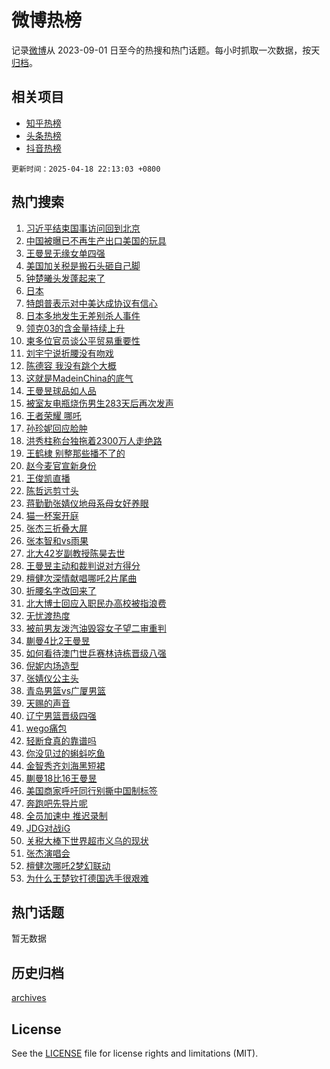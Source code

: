 # 微博热榜

记录[微博](https://www.weibo.com)从 2023-09-01 日至今的热搜和热门话题。每小时抓取一次数据，按天[归档](archives)。

## 相关项目

- [知乎热榜](https://github.com/hotarchive/zhihu)
- [头条热榜](https://github.com/hotarchive/toutiao)
- [抖音热榜](https://github.com/hotarchive/douyin)


`更新时间：2025-04-18 22:13:03 +0800`

## 热门搜索

1. [习近平结束国事访问回到北京](https://m.weibo.cn/search?containerid=100103type%3D1%26t%3D10%26q%3D%23%E4%B9%A0%E8%BF%91%E5%B9%B3%E7%BB%93%E6%9D%9F%E5%9B%BD%E4%BA%8B%E8%AE%BF%E9%97%AE%E5%9B%9E%E5%88%B0%E5%8C%97%E4%BA%AC%23&stream_entry_id=51&isnewpage=1&extparam=seat%3D1%26filter_type%3Drealtimehot%26stream_entry_id%3D51%26c_type%3D51%26q%3D%2523%25E4%25B9%25A0%25E8%25BF%2591%25E5%25B9%25B3%25E7%25BB%2593%25E6%259D%259F%25E5%259B%25BD%25E4%25BA%258B%25E8%25AE%25BF%25E9%2597%25AE%25E5%259B%259E%25E5%2588%25B0%25E5%258C%2597%25E4%25BA%25AC%2523%26cate%3D10103%26dgr%3D0%26pos%3D0%26display_time%3D1744985581%26pre_seqid%3D17449855816340348946825)
1. [中国被曝已不再生产出口美国的玩具](https://m.weibo.cn/search?containerid=100103type%3D1%26t%3D10%26q%3D%23%E4%B8%AD%E5%9B%BD%E8%A2%AB%E6%9B%9D%E5%B7%B2%E4%B8%8D%E5%86%8D%E7%94%9F%E4%BA%A7%E5%87%BA%E5%8F%A3%E7%BE%8E%E5%9B%BD%E7%9A%84%E7%8E%A9%E5%85%B7%23&stream_entry_id=31&isnewpage=1&extparam=seat%3D1%26realpos%3D1%26stream_entry_id%3D31%26lcate%3D5001%26band_rank%3D1%26filter_type%3Drealtimehot%26dgr%3D0%26c_type%3D31%26flag%3D2%26cate%3D5001%26q%3D%2523%25E4%25B8%25AD%25E5%259B%25BD%25E8%25A2%25AB%25E6%259B%259D%25E5%25B7%25B2%25E4%25B8%258D%25E5%2586%258D%25E7%2594%259F%25E4%25BA%25A7%25E5%2587%25BA%25E5%258F%25A3%25E7%25BE%258E%25E5%259B%25BD%25E7%259A%2584%25E7%258E%25A9%25E5%2585%25B7%2523%26pos%3D0%26display_time%3D1744985581%26pre_seqid%3D17449855816340348946825)
1. [王曼昱无缘女单四强](https://m.weibo.cn/search?containerid=100103type%3D1%26t%3D10%26q%3D%23%E7%8E%8B%E6%9B%BC%E6%98%B1%E6%97%A0%E7%BC%98%E5%A5%B3%E5%8D%95%E5%9B%9B%E5%BC%BA%23&stream_entry_id=31&isnewpage=1&extparam=seat%3D1%26realpos%3D2%26stream_entry_id%3D31%26lcate%3D5001%26band_rank%3D2%26filter_type%3Drealtimehot%26dgr%3D0%26c_type%3D31%26flag%3D1%26cate%3D5001%26q%3D%2523%25E7%258E%258B%25E6%259B%25BC%25E6%2598%25B1%25E6%2597%25A0%25E7%25BC%2598%25E5%25A5%25B3%25E5%258D%2595%25E5%259B%259B%25E5%25BC%25BA%2523%26pos%3D1%26display_time%3D1744985581%26pre_seqid%3D17449855816340348946825)
1. [美国加关税是搬石头砸自己脚](https://m.weibo.cn/search?containerid=100103type%3D1%26t%3D10%26q%3D%23%E7%BE%8E%E5%9B%BD%E5%8A%A0%E5%85%B3%E7%A8%8E%E6%98%AF%E6%90%AC%E7%9F%B3%E5%A4%B4%E7%A0%B8%E8%87%AA%E5%B7%B1%E8%84%9A%23&stream_entry_id=31&isnewpage=1&extparam=seat%3D1%26realpos%3D3%26stream_entry_id%3D31%26lcate%3D5001%26band_rank%3D3%26filter_type%3Drealtimehot%26dgr%3D0%26c_type%3D31%26flag%3D1%26cate%3D5001%26q%3D%2523%25E7%25BE%258E%25E5%259B%25BD%25E5%258A%25A0%25E5%2585%25B3%25E7%25A8%258E%25E6%2598%25AF%25E6%2590%25AC%25E7%259F%25B3%25E5%25A4%25B4%25E7%25A0%25B8%25E8%2587%25AA%25E5%25B7%25B1%25E8%2584%259A%2523%26pos%3D2%26display_time%3D1744985581%26pre_seqid%3D17449855816340348946825)
1. [钟楚曦头发蓬起来了](https://m.weibo.cn/search?containerid=100103type%3D1%26t%3D10%26q%3D%23%E9%92%9F%E6%A5%9A%E6%9B%A6%E5%A4%B4%E5%8F%91%E8%93%AC%E8%B5%B7%E6%9D%A5%E4%BA%86%23&stream_entry_id=31&isnewpage=1&extparam=seat%3D1%26stream_entry_id%3D31%26lcate%3D5001%26adid%3D283244%26band_rank%3D4%26filter_type%3Drealtimehot%26dgr%3D0%26c_type%3D31%26is_ad_pos%3D1%26topic_ad%3D1%26cate%3D5001%26q%3D%2523%25E9%2592%259F%25E6%25A5%259A%25E6%259B%25A6%25E5%25A4%25B4%25E5%258F%2591%25E8%2593%25AC%25E8%25B5%25B7%25E6%259D%25A5%25E4%25BA%2586%2523%26pos%3D3%26display_time%3D1744985581%26pre_seqid%3D17449855816340348946825)
1. [日本](https://m.weibo.cn/search?containerid=100103type%3D1%26t%3D10%26q%3D%E6%97%A5%E6%9C%AC&stream_entry_id=31&isnewpage=1&extparam=seat%3D1%26realpos%3D4%26stream_entry_id%3D31%26lcate%3D5001%26band_rank%3D4%26filter_type%3Drealtimehot%26dgr%3D0%26c_type%3D31%26flag%3D2%26cate%3D5001%26q%3D%25E6%2597%25A5%25E6%259C%25AC%26pos%3D4%26display_time%3D1744985581%26pre_seqid%3D17449855816340348946825)
1. [特朗普表示对中美达成协议有信心](https://m.weibo.cn/search?containerid=100103type%3D1%26t%3D10%26q%3D%23%E7%89%B9%E6%9C%97%E6%99%AE%E8%A1%A8%E7%A4%BA%E5%AF%B9%E4%B8%AD%E7%BE%8E%E8%BE%BE%E6%88%90%E5%8D%8F%E8%AE%AE%E6%9C%89%E4%BF%A1%E5%BF%83%23&stream_entry_id=31&isnewpage=1&extparam=seat%3D1%26realpos%3D5%26stream_entry_id%3D31%26lcate%3D5001%26band_rank%3D5%26filter_type%3Drealtimehot%26dgr%3D0%26c_type%3D31%26flag%3D1%26cate%3D5001%26q%3D%2523%25E7%2589%25B9%25E6%259C%2597%25E6%2599%25AE%25E8%25A1%25A8%25E7%25A4%25BA%25E5%25AF%25B9%25E4%25B8%25AD%25E7%25BE%258E%25E8%25BE%25BE%25E6%2588%2590%25E5%258D%258F%25E8%25AE%25AE%25E6%259C%2589%25E4%25BF%25A1%25E5%25BF%2583%2523%26pos%3D5%26display_time%3D1744985581%26pre_seqid%3D17449855816340348946825)
1. [日本多地发生无差别杀人事件](https://m.weibo.cn/search?containerid=100103type%3D1%26t%3D10%26q%3D%23%E6%97%A5%E6%9C%AC%E5%A4%9A%E5%9C%B0%E5%8F%91%E7%94%9F%E6%97%A0%E5%B7%AE%E5%88%AB%E6%9D%80%E4%BA%BA%E4%BA%8B%E4%BB%B6%23&stream_entry_id=31&isnewpage=1&extparam=seat%3D1%26realpos%3D6%26stream_entry_id%3D31%26lcate%3D5001%26band_rank%3D6%26filter_type%3Drealtimehot%26dgr%3D0%26c_type%3D31%26flag%3D2%26cate%3D5001%26q%3D%2523%25E6%2597%25A5%25E6%259C%25AC%25E5%25A4%259A%25E5%259C%25B0%25E5%258F%2591%25E7%2594%259F%25E6%2597%25A0%25E5%25B7%25AE%25E5%2588%25AB%25E6%259D%2580%25E4%25BA%25BA%25E4%25BA%258B%25E4%25BB%25B6%2523%26pos%3D6%26display_time%3D1744985581%26pre_seqid%3D17449855816340348946825)
1. [领克03的含金量持续上升](https://m.weibo.cn/search?containerid=100103type%3D1%26t%3D10%26q%3D%23%E9%A2%86%E5%85%8B03%E7%9A%84%E5%90%AB%E9%87%91%E9%87%8F%E6%8C%81%E7%BB%AD%E4%B8%8A%E5%8D%87%23&stream_entry_id=31&isnewpage=1&extparam=seat%3D1%26stream_entry_id%3D31%26lcate%3D5001%26adid%3D283283%26band_rank%3D7%26filter_type%3Drealtimehot%26dgr%3D0%26c_type%3D31%26is_ad_pos%3D1%26topic_ad%3D1%26cate%3D5001%26q%3D%2523%25E9%25A2%2586%25E5%2585%258B03%25E7%259A%2584%25E5%2590%25AB%25E9%2587%2591%25E9%2587%258F%25E6%258C%2581%25E7%25BB%25AD%25E4%25B8%258A%25E5%258D%2587%2523%26pos%3D7%26display_time%3D1744985581%26pre_seqid%3D17449855816340348946825)
1. [柬多位官员谈公平贸易重要性](https://m.weibo.cn/search?containerid=100103type%3D1%26t%3D10%26q%3D%23%E6%9F%AC%E5%A4%9A%E4%BD%8D%E5%AE%98%E5%91%98%E8%B0%88%E5%85%AC%E5%B9%B3%E8%B4%B8%E6%98%93%E9%87%8D%E8%A6%81%E6%80%A7%23&stream_entry_id=31&isnewpage=1&extparam=seat%3D1%26realpos%3D7%26stream_entry_id%3D31%26lcate%3D5001%26band_rank%3D7%26filter_type%3Drealtimehot%26dgr%3D0%26c_type%3D31%26flag%3D0%26cate%3D5001%26q%3D%2523%25E6%259F%25AC%25E5%25A4%259A%25E4%25BD%258D%25E5%25AE%2598%25E5%2591%2598%25E8%25B0%2588%25E5%2585%25AC%25E5%25B9%25B3%25E8%25B4%25B8%25E6%2598%2593%25E9%2587%258D%25E8%25A6%2581%25E6%2580%25A7%2523%26pos%3D8%26display_time%3D1744985581%26pre_seqid%3D17449855816340348946825)
1. [刘宇宁说折腰没有吻戏](https://m.weibo.cn/search?containerid=100103type%3D1%26t%3D10%26q%3D%23%E5%88%98%E5%AE%87%E5%AE%81%E8%AF%B4%E6%8A%98%E8%85%B0%E6%B2%A1%E6%9C%89%E5%90%BB%E6%88%8F%23&stream_entry_id=31&isnewpage=1&extparam=seat%3D1%26realpos%3D8%26stream_entry_id%3D31%26lcate%3D5001%26band_rank%3D8%26filter_type%3Drealtimehot%26dgr%3D0%26c_type%3D31%26flag%3D1%26cate%3D5001%26q%3D%2523%25E5%2588%2598%25E5%25AE%2587%25E5%25AE%2581%25E8%25AF%25B4%25E6%258A%2598%25E8%2585%25B0%25E6%25B2%25A1%25E6%259C%2589%25E5%2590%25BB%25E6%2588%258F%2523%26pos%3D9%26display_time%3D1744985581%26pre_seqid%3D17449855816340348946825)
1. [陈德容 我没有跳个大概](https://m.weibo.cn/search?containerid=100103type%3D1%26t%3D10%26q%3D%E9%99%88%E5%BE%B7%E5%AE%B9+%E6%88%91%E6%B2%A1%E6%9C%89%E8%B7%B3%E4%B8%AA%E5%A4%A7%E6%A6%82&stream_entry_id=31&isnewpage=1&extparam=seat%3D1%26realpos%3D9%26stream_entry_id%3D31%26lcate%3D5001%26band_rank%3D9%26filter_type%3Drealtimehot%26dgr%3D0%26c_type%3D31%26flag%3D2%26cate%3D5001%26q%3D%25E9%2599%2588%25E5%25BE%25B7%25E5%25AE%25B9%2520%25E6%2588%2591%25E6%25B2%25A1%25E6%259C%2589%25E8%25B7%25B3%25E4%25B8%25AA%25E5%25A4%25A7%25E6%25A6%2582%26pos%3D10%26display_time%3D1744985581%26pre_seqid%3D17449855816340348946825)
1. [这就是MadeinChina的底气](https://m.weibo.cn/search?containerid=100103type%3D1%26t%3D10%26q%3D%23%E8%BF%99%E5%B0%B1%E6%98%AFMadeinChina%E7%9A%84%E5%BA%95%E6%B0%94%23&stream_entry_id=31&isnewpage=1&extparam=seat%3D1%26realpos%3D10%26stream_entry_id%3D31%26lcate%3D5001%26band_rank%3D10%26filter_type%3Drealtimehot%26dgr%3D0%26c_type%3D31%26flag%3D1%26cate%3D5001%26q%3D%2523%25E8%25BF%2599%25E5%25B0%25B1%25E6%2598%25AFMadeinChina%25E7%259A%2584%25E5%25BA%2595%25E6%25B0%2594%2523%26pos%3D11%26display_time%3D1744985581%26pre_seqid%3D17449855816340348946825)
1. [王曼昱球品如人品](https://m.weibo.cn/search?containerid=100103type%3D1%26t%3D10%26q%3D%23%E7%8E%8B%E6%9B%BC%E6%98%B1%E7%90%83%E5%93%81%E5%A6%82%E4%BA%BA%E5%93%81%23&stream_entry_id=31&isnewpage=1&extparam=seat%3D1%26realpos%3D11%26stream_entry_id%3D31%26lcate%3D5001%26band_rank%3D11%26filter_type%3Drealtimehot%26dgr%3D0%26c_type%3D31%26flag%3D1%26cate%3D5001%26q%3D%2523%25E7%258E%258B%25E6%259B%25BC%25E6%2598%25B1%25E7%2590%2583%25E5%2593%2581%25E5%25A6%2582%25E4%25BA%25BA%25E5%2593%2581%2523%26pos%3D12%26display_time%3D1744985581%26pre_seqid%3D17449855816340348946825)
1. [被室友电瓶烧伤男生283天后再次发声](https://m.weibo.cn/search?containerid=100103type%3D1%26t%3D10%26q%3D%23%E8%A2%AB%E5%AE%A4%E5%8F%8B%E7%94%B5%E7%93%B6%E7%83%A7%E4%BC%A4%E7%94%B7%E7%94%9F283%E5%A4%A9%E5%90%8E%E5%86%8D%E6%AC%A1%E5%8F%91%E5%A3%B0%23&stream_entry_id=31&isnewpage=1&extparam=seat%3D1%26realpos%3D12%26stream_entry_id%3D31%26lcate%3D5001%26band_rank%3D12%26filter_type%3Drealtimehot%26dgr%3D0%26c_type%3D31%26flag%3D1%26cate%3D5001%26q%3D%2523%25E8%25A2%25AB%25E5%25AE%25A4%25E5%258F%258B%25E7%2594%25B5%25E7%2593%25B6%25E7%2583%25A7%25E4%25BC%25A4%25E7%2594%25B7%25E7%2594%259F283%25E5%25A4%25A9%25E5%2590%258E%25E5%2586%258D%25E6%25AC%25A1%25E5%258F%2591%25E5%25A3%25B0%2523%26pos%3D13%26display_time%3D1744985581%26pre_seqid%3D17449855816340348946825)
1. [王者荣耀 哪吒](https://m.weibo.cn/search?containerid=100103type%3D1%26t%3D10%26q%3D%E7%8E%8B%E8%80%85%E8%8D%A3%E8%80%80+%E5%93%AA%E5%90%92&stream_entry_id=31&isnewpage=1&extparam=seat%3D1%26realpos%3D13%26stream_entry_id%3D31%26lcate%3D5001%26band_rank%3D13%26filter_type%3Drealtimehot%26dgr%3D0%26c_type%3D31%26flag%3D1%26cate%3D5001%26q%3D%25E7%258E%258B%25E8%2580%2585%25E8%258D%25A3%25E8%2580%2580%2520%25E5%2593%25AA%25E5%2590%2592%26pos%3D14%26display_time%3D1744985581%26pre_seqid%3D17449855816340348946825)
1. [孙珍妮回应脸肿](https://m.weibo.cn/search?containerid=100103type%3D1%26t%3D10%26q%3D%23%E5%AD%99%E7%8F%8D%E5%A6%AE%E5%9B%9E%E5%BA%94%E8%84%B8%E8%82%BF%23&stream_entry_id=31&isnewpage=1&extparam=seat%3D1%26realpos%3D14%26stream_entry_id%3D31%26lcate%3D5001%26band_rank%3D14%26filter_type%3Drealtimehot%26dgr%3D0%26c_type%3D31%26flag%3D2%26cate%3D5001%26q%3D%2523%25E5%25AD%2599%25E7%258F%258D%25E5%25A6%25AE%25E5%259B%259E%25E5%25BA%2594%25E8%2584%25B8%25E8%2582%25BF%2523%26pos%3D15%26display_time%3D1744985581%26pre_seqid%3D17449855816340348946825)
1. [洪秀柱称台独拖着2300万人走绝路](https://m.weibo.cn/search?containerid=100103type%3D1%26t%3D10%26q%3D%23%E6%B4%AA%E7%A7%80%E6%9F%B1%E7%A7%B0%E5%8F%B0%E7%8B%AC%E6%8B%96%E7%9D%802300%E4%B8%87%E4%BA%BA%E8%B5%B0%E7%BB%9D%E8%B7%AF%23&stream_entry_id=31&isnewpage=1&extparam=seat%3D1%26realpos%3D15%26stream_entry_id%3D31%26lcate%3D5001%26band_rank%3D15%26filter_type%3Drealtimehot%26dgr%3D0%26c_type%3D31%26flag%3D1%26cate%3D5001%26q%3D%2523%25E6%25B4%25AA%25E7%25A7%2580%25E6%259F%25B1%25E7%25A7%25B0%25E5%258F%25B0%25E7%258B%25AC%25E6%258B%2596%25E7%259D%25802300%25E4%25B8%2587%25E4%25BA%25BA%25E8%25B5%25B0%25E7%25BB%259D%25E8%25B7%25AF%2523%26pos%3D16%26display_time%3D1744985581%26pre_seqid%3D17449855816340348946825)
1. [王鹤棣 别整那些播不了的](https://m.weibo.cn/search?containerid=100103type%3D1%26t%3D10%26q%3D%E7%8E%8B%E9%B9%A4%E6%A3%A3+%E5%88%AB%E6%95%B4%E9%82%A3%E4%BA%9B%E6%92%AD%E4%B8%8D%E4%BA%86%E7%9A%84&stream_entry_id=31&isnewpage=1&extparam=seat%3D1%26realpos%3D16%26stream_entry_id%3D31%26lcate%3D5001%26band_rank%3D16%26filter_type%3Drealtimehot%26dgr%3D0%26c_type%3D31%26flag%3D0%26cate%3D5001%26q%3D%25E7%258E%258B%25E9%25B9%25A4%25E6%25A3%25A3%2520%25E5%2588%25AB%25E6%2595%25B4%25E9%2582%25A3%25E4%25BA%259B%25E6%2592%25AD%25E4%25B8%258D%25E4%25BA%2586%25E7%259A%2584%26pos%3D17%26display_time%3D1744985581%26pre_seqid%3D17449855816340348946825)
1. [赵今麦官宣新身份](https://m.weibo.cn/search?containerid=100103type%3D1%26t%3D10%26q%3D%23%E8%B5%B5%E4%BB%8A%E9%BA%A6%E5%AE%98%E5%AE%A3%E6%96%B0%E8%BA%AB%E4%BB%BD%23&stream_entry_id=31&isnewpage=1&extparam=seat%3D1%26realpos%3D17%26stream_entry_id%3D31%26lcate%3D5001%26band_rank%3D17%26filter_type%3Drealtimehot%26dgr%3D0%26c_type%3D31%26flag%3D1%26cate%3D5001%26q%3D%2523%25E8%25B5%25B5%25E4%25BB%258A%25E9%25BA%25A6%25E5%25AE%2598%25E5%25AE%25A3%25E6%2596%25B0%25E8%25BA%25AB%25E4%25BB%25BD%2523%26pos%3D18%26display_time%3D1744985581%26pre_seqid%3D17449855816340348946825)
1. [王俊凯直播](https://m.weibo.cn/search?containerid=100103type%3D1%26t%3D10%26q%3D%E7%8E%8B%E4%BF%8A%E5%87%AF%E7%9B%B4%E6%92%AD&stream_entry_id=31&isnewpage=1&extparam=seat%3D1%26realpos%3D18%26stream_entry_id%3D31%26lcate%3D5001%26band_rank%3D18%26filter_type%3Drealtimehot%26dgr%3D0%26c_type%3D31%26flag%3D1%26cate%3D5001%26q%3D%25E7%258E%258B%25E4%25BF%258A%25E5%2587%25AF%25E7%259B%25B4%25E6%2592%25AD%26pos%3D19%26display_time%3D1744985581%26pre_seqid%3D17449855816340348946825)
1. [陈哲远剪寸头](https://m.weibo.cn/search?containerid=100103type%3D1%26t%3D10%26q%3D%23%E9%99%88%E5%93%B2%E8%BF%9C%E5%89%AA%E5%AF%B8%E5%A4%B4%23&stream_entry_id=31&isnewpage=1&extparam=seat%3D1%26realpos%3D19%26stream_entry_id%3D31%26lcate%3D5001%26band_rank%3D19%26filter_type%3Drealtimehot%26dgr%3D0%26c_type%3D31%26flag%3D1%26cate%3D5001%26q%3D%2523%25E9%2599%2588%25E5%2593%25B2%25E8%25BF%259C%25E5%2589%25AA%25E5%25AF%25B8%25E5%25A4%25B4%2523%26pos%3D20%26display_time%3D1744985581%26pre_seqid%3D17449855816340348946825)
1. [蒋勤勤张婧仪地母系母女好养眼](https://m.weibo.cn/search?containerid=100103type%3D1%26t%3D10%26q%3D%E8%92%8B%E5%8B%A4%E5%8B%A4%E5%BC%A0%E5%A9%A7%E4%BB%AA%E5%9C%B0%E6%AF%8D%E7%B3%BB%E6%AF%8D%E5%A5%B3%E5%A5%BD%E5%85%BB%E7%9C%BC&stream_entry_id=31&isnewpage=1&extparam=seat%3D1%26realpos%3D20%26stream_entry_id%3D31%26lcate%3D5001%26band_rank%3D20%26filter_type%3Drealtimehot%26dgr%3D0%26c_type%3D31%26flag%3D1%26cate%3D5001%26q%3D%25E8%2592%258B%25E5%258B%25A4%25E5%258B%25A4%25E5%25BC%25A0%25E5%25A9%25A7%25E4%25BB%25AA%25E5%259C%25B0%25E6%25AF%258D%25E7%25B3%25BB%25E6%25AF%258D%25E5%25A5%25B3%25E5%25A5%25BD%25E5%2585%25BB%25E7%259C%25BC%26pos%3D21%26display_time%3D1744985581%26pre_seqid%3D17449855816340348946825)
1. [猫一杯案开庭](https://m.weibo.cn/search?containerid=100103type%3D1%26t%3D10%26q%3D%23%E7%8C%AB%E4%B8%80%E6%9D%AF%E6%A1%88%E5%BC%80%E5%BA%AD%23&stream_entry_id=31&isnewpage=1&extparam=seat%3D1%26realpos%3D21%26stream_entry_id%3D31%26lcate%3D5001%26band_rank%3D21%26filter_type%3Drealtimehot%26dgr%3D0%26c_type%3D31%26flag%3D0%26cate%3D5001%26q%3D%2523%25E7%258C%25AB%25E4%25B8%2580%25E6%259D%25AF%25E6%25A1%2588%25E5%25BC%2580%25E5%25BA%25AD%2523%26pos%3D22%26display_time%3D1744985581%26pre_seqid%3D17449855816340348946825)
1. [张杰三折叠大屏](https://m.weibo.cn/search?containerid=100103type%3D1%26t%3D10%26q%3D%23%E5%BC%A0%E6%9D%B0%E4%B8%89%E6%8A%98%E5%8F%A0%E5%A4%A7%E5%B1%8F%23&stream_entry_id=31&isnewpage=1&extparam=seat%3D1%26realpos%3D22%26stream_entry_id%3D31%26lcate%3D5001%26band_rank%3D22%26filter_type%3Drealtimehot%26dgr%3D0%26c_type%3D31%26flag%3D1%26cate%3D5001%26q%3D%2523%25E5%25BC%25A0%25E6%259D%25B0%25E4%25B8%2589%25E6%258A%2598%25E5%258F%25A0%25E5%25A4%25A7%25E5%25B1%258F%2523%26pos%3D23%26display_time%3D1744985581%26pre_seqid%3D17449855816340348946825)
1. [张本智和vs雨果](https://m.weibo.cn/search?containerid=100103type%3D1%26t%3D10%26q%3D%E5%BC%A0%E6%9C%AC%E6%99%BA%E5%92%8Cvs%E9%9B%A8%E6%9E%9C&stream_entry_id=31&isnewpage=1&extparam=seat%3D1%26realpos%3D23%26stream_entry_id%3D31%26lcate%3D5001%26band_rank%3D23%26filter_type%3Drealtimehot%26dgr%3D0%26c_type%3D31%26flag%3D1%26cate%3D5001%26q%3D%25E5%25BC%25A0%25E6%259C%25AC%25E6%2599%25BA%25E5%2592%258Cvs%25E9%259B%25A8%25E6%259E%259C%26pos%3D24%26display_time%3D1744985581%26pre_seqid%3D17449855816340348946825)
1. [北大42岁副教授陈昊去世](https://m.weibo.cn/search?containerid=100103type%3D1%26t%3D10%26q%3D%23%E5%8C%97%E5%A4%A742%E5%B2%81%E5%89%AF%E6%95%99%E6%8E%88%E9%99%88%E6%98%8A%E5%8E%BB%E4%B8%96%23&stream_entry_id=31&isnewpage=1&extparam=seat%3D1%26realpos%3D24%26stream_entry_id%3D31%26lcate%3D5001%26band_rank%3D24%26filter_type%3Drealtimehot%26dgr%3D0%26c_type%3D31%26flag%3D0%26cate%3D5001%26q%3D%2523%25E5%258C%2597%25E5%25A4%25A742%25E5%25B2%2581%25E5%2589%25AF%25E6%2595%2599%25E6%258E%2588%25E9%2599%2588%25E6%2598%258A%25E5%258E%25BB%25E4%25B8%2596%2523%26pos%3D25%26display_time%3D1744985581%26pre_seqid%3D17449855816340348946825)
1. [王曼昱主动和裁判说对方得分](https://m.weibo.cn/search?containerid=100103type%3D1%26t%3D10%26q%3D%23%E7%8E%8B%E6%9B%BC%E6%98%B1%E4%B8%BB%E5%8A%A8%E5%92%8C%E8%A3%81%E5%88%A4%E8%AF%B4%E5%AF%B9%E6%96%B9%E5%BE%97%E5%88%86%23&stream_entry_id=31&isnewpage=1&extparam=seat%3D1%26realpos%3D25%26stream_entry_id%3D31%26lcate%3D5001%26band_rank%3D25%26filter_type%3Drealtimehot%26dgr%3D0%26c_type%3D31%26flag%3D1%26cate%3D5001%26q%3D%2523%25E7%258E%258B%25E6%259B%25BC%25E6%2598%25B1%25E4%25B8%25BB%25E5%258A%25A8%25E5%2592%258C%25E8%25A3%2581%25E5%2588%25A4%25E8%25AF%25B4%25E5%25AF%25B9%25E6%2596%25B9%25E5%25BE%2597%25E5%2588%2586%2523%26pos%3D26%26display_time%3D1744985581%26pre_seqid%3D17449855816340348946825)
1. [檀健次深情献唱哪吒2片尾曲](https://m.weibo.cn/search?containerid=100103type%3D1%26t%3D10%26q%3D%23%E6%AA%80%E5%81%A5%E6%AC%A1%E6%B7%B1%E6%83%85%E7%8C%AE%E5%94%B1%E5%93%AA%E5%90%922%E7%89%87%E5%B0%BE%E6%9B%B2%23&stream_entry_id=31&isnewpage=1&extparam=seat%3D1%26realpos%3D26%26stream_entry_id%3D31%26lcate%3D5001%26band_rank%3D26%26filter_type%3Drealtimehot%26dgr%3D0%26c_type%3D31%26flag%3D1%26cate%3D5001%26q%3D%2523%25E6%25AA%2580%25E5%2581%25A5%25E6%25AC%25A1%25E6%25B7%25B1%25E6%2583%2585%25E7%258C%25AE%25E5%2594%25B1%25E5%2593%25AA%25E5%2590%25922%25E7%2589%2587%25E5%25B0%25BE%25E6%259B%25B2%2523%26pos%3D27%26display_time%3D1744985581%26pre_seqid%3D17449855816340348946825)
1. [折腰名字改回来了](https://m.weibo.cn/search?containerid=100103type%3D1%26t%3D10%26q%3D%23%E6%8A%98%E8%85%B0%E5%90%8D%E5%AD%97%E6%94%B9%E5%9B%9E%E6%9D%A5%E4%BA%86%23&stream_entry_id=31&isnewpage=1&extparam=seat%3D1%26realpos%3D27%26stream_entry_id%3D31%26lcate%3D5001%26band_rank%3D27%26filter_type%3Drealtimehot%26dgr%3D0%26c_type%3D31%26flag%3D0%26cate%3D5001%26q%3D%2523%25E6%258A%2598%25E8%2585%25B0%25E5%2590%258D%25E5%25AD%2597%25E6%2594%25B9%25E5%259B%259E%25E6%259D%25A5%25E4%25BA%2586%2523%26pos%3D28%26display_time%3D1744985581%26pre_seqid%3D17449855816340348946825)
1. [北大博士回应入职民办高校被指浪费](https://m.weibo.cn/search?containerid=100103type%3D1%26t%3D10%26q%3D%23%E5%8C%97%E5%A4%A7%E5%8D%9A%E5%A3%AB%E5%9B%9E%E5%BA%94%E5%85%A5%E8%81%8C%E6%B0%91%E5%8A%9E%E9%AB%98%E6%A0%A1%E8%A2%AB%E6%8C%87%E6%B5%AA%E8%B4%B9%23&stream_entry_id=31&isnewpage=1&extparam=seat%3D1%26realpos%3D28%26stream_entry_id%3D31%26lcate%3D5001%26band_rank%3D28%26filter_type%3Drealtimehot%26dgr%3D0%26c_type%3D31%26flag%3D1%26cate%3D5001%26q%3D%2523%25E5%258C%2597%25E5%25A4%25A7%25E5%258D%259A%25E5%25A3%25AB%25E5%259B%259E%25E5%25BA%2594%25E5%2585%25A5%25E8%2581%258C%25E6%25B0%2591%25E5%258A%259E%25E9%25AB%2598%25E6%25A0%25A1%25E8%25A2%25AB%25E6%258C%2587%25E6%25B5%25AA%25E8%25B4%25B9%2523%26pos%3D29%26display_time%3D1744985581%26pre_seqid%3D17449855816340348946825)
1. [无忧渡热度](https://m.weibo.cn/search?containerid=100103type%3D1%26t%3D10%26q%3D%E6%97%A0%E5%BF%A7%E6%B8%A1%E7%83%AD%E5%BA%A6&stream_entry_id=31&isnewpage=1&extparam=seat%3D1%26realpos%3D29%26stream_entry_id%3D31%26lcate%3D5001%26band_rank%3D29%26filter_type%3Drealtimehot%26dgr%3D0%26c_type%3D31%26flag%3D0%26cate%3D5001%26q%3D%25E6%2597%25A0%25E5%25BF%25A7%25E6%25B8%25A1%25E7%2583%25AD%25E5%25BA%25A6%26pos%3D30%26display_time%3D1744985581%26pre_seqid%3D17449855816340348946825)
1. [被前男友泼汽油毁容女子望二审重判](https://m.weibo.cn/search?containerid=100103type%3D1%26t%3D10%26q%3D%23%E8%A2%AB%E5%89%8D%E7%94%B7%E5%8F%8B%E6%B3%BC%E6%B1%BD%E6%B2%B9%E6%AF%81%E5%AE%B9%E5%A5%B3%E5%AD%90%E6%9C%9B%E4%BA%8C%E5%AE%A1%E9%87%8D%E5%88%A4%23&stream_entry_id=31&isnewpage=1&extparam=seat%3D1%26realpos%3D30%26stream_entry_id%3D31%26lcate%3D5001%26band_rank%3D30%26filter_type%3Drealtimehot%26dgr%3D0%26c_type%3D31%26flag%3D1%26cate%3D5001%26q%3D%2523%25E8%25A2%25AB%25E5%2589%258D%25E7%2594%25B7%25E5%258F%258B%25E6%25B3%25BC%25E6%25B1%25BD%25E6%25B2%25B9%25E6%25AF%2581%25E5%25AE%25B9%25E5%25A5%25B3%25E5%25AD%2590%25E6%259C%259B%25E4%25BA%258C%25E5%25AE%25A1%25E9%2587%258D%25E5%2588%25A4%2523%26pos%3D31%26display_time%3D1744985581%26pre_seqid%3D17449855816340348946825)
1. [蒯曼4比2王曼昱](https://m.weibo.cn/search?containerid=100103type%3D1%26t%3D10%26q%3D%23%E8%92%AF%E6%9B%BC4%E6%AF%942%E7%8E%8B%E6%9B%BC%E6%98%B1%23&stream_entry_id=31&isnewpage=1&extparam=seat%3D1%26realpos%3D31%26stream_entry_id%3D31%26lcate%3D5001%26band_rank%3D31%26filter_type%3Drealtimehot%26dgr%3D0%26c_type%3D31%26flag%3D1%26cate%3D5001%26q%3D%2523%25E8%2592%25AF%25E6%259B%25BC4%25E6%25AF%25942%25E7%258E%258B%25E6%259B%25BC%25E6%2598%25B1%2523%26pos%3D32%26display_time%3D1744985581%26pre_seqid%3D17449855816340348946825)
1. [如何看待澳门世乒赛林诗栋晋级八强](https://m.weibo.cn/search?containerid=100103type%3D1%26t%3D10%26q%3D%E5%A6%82%E4%BD%95%E7%9C%8B%E5%BE%85%E6%BE%B3%E9%97%A8%E4%B8%96%E4%B9%92%E8%B5%9B%E6%9E%97%E8%AF%97%E6%A0%8B%E6%99%8B%E7%BA%A7%E5%85%AB%E5%BC%BA&stream_entry_id=31&isnewpage=1&extparam=seat%3D1%26realpos%3D32%26stream_entry_id%3D31%26lcate%3D5001%26band_rank%3D32%26filter_type%3Drealtimehot%26is_ai_ask%3D1%26c_type%3D31%26flag%3D1%26q%3D%25E5%25A6%2582%25E4%25BD%2595%25E7%259C%258B%25E5%25BE%2585%25E6%25BE%25B3%25E9%2597%25A8%25E4%25B8%2596%25E4%25B9%2592%25E8%25B5%259B%25E6%259E%2597%25E8%25AF%2597%25E6%25A0%258B%25E6%2599%258B%25E7%25BA%25A7%25E5%2585%25AB%25E5%25BC%25BA%26cate%3D5001%26dgr%3D0%26pos%3D33%26display_time%3D1744985581%26pre_seqid%3D17449855816340348946825)
1. [倪妮内场造型](https://m.weibo.cn/search?containerid=100103type%3D1%26t%3D10%26q%3D%E5%80%AA%E5%A6%AE%E5%86%85%E5%9C%BA%E9%80%A0%E5%9E%8B&stream_entry_id=31&isnewpage=1&extparam=seat%3D1%26realpos%3D33%26stream_entry_id%3D31%26lcate%3D5001%26band_rank%3D33%26filter_type%3Drealtimehot%26dgr%3D0%26c_type%3D31%26flag%3D1%26cate%3D5001%26q%3D%25E5%2580%25AA%25E5%25A6%25AE%25E5%2586%2585%25E5%259C%25BA%25E9%2580%25A0%25E5%259E%258B%26pos%3D34%26display_time%3D1744985581%26pre_seqid%3D17449855816340348946825)
1. [张婧仪公主头](https://m.weibo.cn/search?containerid=100103type%3D1%26t%3D10%26q%3D%23%E5%BC%A0%E5%A9%A7%E4%BB%AA%E5%85%AC%E4%B8%BB%E5%A4%B4%23&stream_entry_id=31&isnewpage=1&extparam=seat%3D1%26realpos%3D34%26stream_entry_id%3D31%26lcate%3D5001%26band_rank%3D34%26filter_type%3Drealtimehot%26dgr%3D0%26c_type%3D31%26flag%3D0%26cate%3D5001%26q%3D%2523%25E5%25BC%25A0%25E5%25A9%25A7%25E4%25BB%25AA%25E5%2585%25AC%25E4%25B8%25BB%25E5%25A4%25B4%2523%26pos%3D35%26display_time%3D1744985581%26pre_seqid%3D17449855816340348946825)
1. [青岛男篮vs广厦男篮](https://m.weibo.cn/search?containerid=100103type%3D1%26t%3D10%26q%3D%23%E9%9D%92%E5%B2%9B%E7%94%B7%E7%AF%AEvs%E5%B9%BF%E5%8E%A6%E7%94%B7%E7%AF%AE%23&stream_entry_id=31&isnewpage=1&extparam=seat%3D1%26realpos%3D35%26stream_entry_id%3D31%26lcate%3D5001%26band_rank%3D35%26filter_type%3Drealtimehot%26dgr%3D0%26c_type%3D31%26flag%3D1%26cate%3D5001%26q%3D%2523%25E9%259D%2592%25E5%25B2%259B%25E7%2594%25B7%25E7%25AF%25AEvs%25E5%25B9%25BF%25E5%258E%25A6%25E7%2594%25B7%25E7%25AF%25AE%2523%26pos%3D36%26display_time%3D1744985581%26pre_seqid%3D17449855816340348946825)
1. [天赐的声音](https://m.weibo.cn/search?containerid=100103type%3D1%26t%3D10%26q%3D%E5%A4%A9%E8%B5%90%E7%9A%84%E5%A3%B0%E9%9F%B3&stream_entry_id=31&isnewpage=1&extparam=seat%3D1%26realpos%3D36%26stream_entry_id%3D31%26lcate%3D5001%26band_rank%3D36%26filter_type%3Drealtimehot%26dgr%3D0%26c_type%3D31%26flag%3D1%26cate%3D5001%26q%3D%25E5%25A4%25A9%25E8%25B5%2590%25E7%259A%2584%25E5%25A3%25B0%25E9%259F%25B3%26pos%3D37%26display_time%3D1744985581%26pre_seqid%3D17449855816340348946825)
1. [辽宁男篮晋级四强](https://m.weibo.cn/search?containerid=100103type%3D1%26t%3D10%26q%3D%23%E8%BE%BD%E5%AE%81%E7%94%B7%E7%AF%AE%E6%99%8B%E7%BA%A7%E5%9B%9B%E5%BC%BA%23&stream_entry_id=31&isnewpage=1&extparam=seat%3D1%26realpos%3D37%26stream_entry_id%3D31%26lcate%3D5001%26band_rank%3D37%26filter_type%3Drealtimehot%26dgr%3D0%26c_type%3D31%26flag%3D1%26cate%3D5001%26q%3D%2523%25E8%25BE%25BD%25E5%25AE%2581%25E7%2594%25B7%25E7%25AF%25AE%25E6%2599%258B%25E7%25BA%25A7%25E5%259B%259B%25E5%25BC%25BA%2523%26pos%3D38%26display_time%3D1744985581%26pre_seqid%3D17449855816340348946825)
1. [wego痛包](https://m.weibo.cn/search?containerid=100103type%3D1%26t%3D10%26q%3Dwego%E7%97%9B%E5%8C%85&stream_entry_id=31&isnewpage=1&extparam=seat%3D1%26realpos%3D38%26stream_entry_id%3D31%26lcate%3D5001%26band_rank%3D38%26filter_type%3Drealtimehot%26dgr%3D0%26c_type%3D31%26flag%3D1%26cate%3D5001%26q%3Dwego%25E7%2597%259B%25E5%258C%2585%26pos%3D39%26display_time%3D1744985581%26pre_seqid%3D17449855816340348946825)
1. [轻断食真的靠谱吗](https://m.weibo.cn/search?containerid=100103type%3D1%26t%3D10%26q%3D%E8%BD%BB%E6%96%AD%E9%A3%9F%E7%9C%9F%E7%9A%84%E9%9D%A0%E8%B0%B1%E5%90%97&stream_entry_id=31&isnewpage=1&extparam=seat%3D1%26realpos%3D39%26stream_entry_id%3D31%26lcate%3D5001%26band_rank%3D39%26filter_type%3Drealtimehot%26dgr%3D0%26c_type%3D31%26flag%3D1%26cate%3D5001%26q%3D%25E8%25BD%25BB%25E6%2596%25AD%25E9%25A3%259F%25E7%259C%259F%25E7%259A%2584%25E9%259D%25A0%25E8%25B0%25B1%25E5%2590%2597%26pos%3D40%26display_time%3D1744985581%26pre_seqid%3D17449855816340348946825)
1. [你没见过的蝌蚪吃鱼](https://m.weibo.cn/search?containerid=100103type%3D1%26t%3D10%26q%3D%E4%BD%A0%E6%B2%A1%E8%A7%81%E8%BF%87%E7%9A%84%E8%9D%8C%E8%9A%AA%E5%90%83%E9%B1%BC&stream_entry_id=31&isnewpage=1&extparam=seat%3D1%26realpos%3D40%26stream_entry_id%3D31%26lcate%3D5001%26band_rank%3D40%26filter_type%3Drealtimehot%26dgr%3D0%26c_type%3D31%26flag%3D1%26cate%3D5001%26q%3D%25E4%25BD%25A0%25E6%25B2%25A1%25E8%25A7%2581%25E8%25BF%2587%25E7%259A%2584%25E8%259D%258C%25E8%259A%25AA%25E5%2590%2583%25E9%25B1%25BC%26pos%3D41%26display_time%3D1744985581%26pre_seqid%3D17449855816340348946825)
1. [金智秀齐刘海黑短裙](https://m.weibo.cn/search?containerid=100103type%3D1%26t%3D10%26q%3D%23%E9%87%91%E6%99%BA%E7%A7%80%E9%BD%90%E5%88%98%E6%B5%B7%E9%BB%91%E7%9F%AD%E8%A3%99%23&stream_entry_id=31&isnewpage=1&extparam=seat%3D1%26realpos%3D41%26stream_entry_id%3D31%26lcate%3D5001%26band_rank%3D41%26filter_type%3Drealtimehot%26dgr%3D0%26c_type%3D31%26flag%3D1%26cate%3D5001%26q%3D%2523%25E9%2587%2591%25E6%2599%25BA%25E7%25A7%2580%25E9%25BD%2590%25E5%2588%2598%25E6%25B5%25B7%25E9%25BB%2591%25E7%259F%25AD%25E8%25A3%2599%2523%26pos%3D42%26display_time%3D1744985581%26pre_seqid%3D17449855816340348946825)
1. [蒯曼18比16王曼昱](https://m.weibo.cn/search?containerid=100103type%3D1%26t%3D10%26q%3D%23%E8%92%AF%E6%9B%BC18%E6%AF%9416%E7%8E%8B%E6%9B%BC%E6%98%B1%23&stream_entry_id=31&isnewpage=1&extparam=seat%3D1%26realpos%3D42%26stream_entry_id%3D31%26lcate%3D5001%26band_rank%3D42%26filter_type%3Drealtimehot%26dgr%3D0%26c_type%3D31%26flag%3D1%26cate%3D5001%26q%3D%2523%25E8%2592%25AF%25E6%259B%25BC18%25E6%25AF%259416%25E7%258E%258B%25E6%259B%25BC%25E6%2598%25B1%2523%26pos%3D43%26display_time%3D1744985581%26pre_seqid%3D17449855816340348946825)
1. [美国商家呼吁同行别撕中国制标签](https://m.weibo.cn/search?containerid=100103type%3D1%26t%3D10%26q%3D%23%E7%BE%8E%E5%9B%BD%E5%95%86%E5%AE%B6%E5%91%BC%E5%90%81%E5%90%8C%E8%A1%8C%E5%88%AB%E6%92%95%E4%B8%AD%E5%9B%BD%E5%88%B6%E6%A0%87%E7%AD%BE%23&stream_entry_id=31&isnewpage=1&extparam=seat%3D1%26realpos%3D43%26stream_entry_id%3D31%26lcate%3D5001%26band_rank%3D43%26filter_type%3Drealtimehot%26dgr%3D0%26c_type%3D31%26flag%3D1%26cate%3D5001%26q%3D%2523%25E7%25BE%258E%25E5%259B%25BD%25E5%2595%2586%25E5%25AE%25B6%25E5%2591%25BC%25E5%2590%2581%25E5%2590%258C%25E8%25A1%258C%25E5%2588%25AB%25E6%2592%2595%25E4%25B8%25AD%25E5%259B%25BD%25E5%2588%25B6%25E6%25A0%2587%25E7%25AD%25BE%2523%26pos%3D44%26display_time%3D1744985581%26pre_seqid%3D17449855816340348946825)
1. [奔跑吧先导片呢](https://m.weibo.cn/search?containerid=100103type%3D1%26t%3D10%26q%3D%E5%A5%94%E8%B7%91%E5%90%A7%E5%85%88%E5%AF%BC%E7%89%87%E5%91%A2&stream_entry_id=31&isnewpage=1&extparam=seat%3D1%26realpos%3D44%26stream_entry_id%3D31%26lcate%3D5001%26band_rank%3D44%26filter_type%3Drealtimehot%26dgr%3D0%26c_type%3D31%26flag%3D1%26cate%3D5001%26q%3D%25E5%25A5%2594%25E8%25B7%2591%25E5%2590%25A7%25E5%2585%2588%25E5%25AF%25BC%25E7%2589%2587%25E5%2591%25A2%26pos%3D45%26display_time%3D1744985581%26pre_seqid%3D17449855816340348946825)
1. [全员加速中 推迟录制](https://m.weibo.cn/search?containerid=100103type%3D1%26t%3D10%26q%3D%E5%85%A8%E5%91%98%E5%8A%A0%E9%80%9F%E4%B8%AD+%E6%8E%A8%E8%BF%9F%E5%BD%95%E5%88%B6&stream_entry_id=31&isnewpage=1&extparam=seat%3D1%26realpos%3D45%26stream_entry_id%3D31%26lcate%3D5001%26band_rank%3D45%26filter_type%3Drealtimehot%26dgr%3D0%26c_type%3D31%26flag%3D1%26cate%3D5001%26q%3D%25E5%2585%25A8%25E5%2591%2598%25E5%258A%25A0%25E9%2580%259F%25E4%25B8%25AD%2520%25E6%258E%25A8%25E8%25BF%259F%25E5%25BD%2595%25E5%2588%25B6%26pos%3D46%26display_time%3D1744985581%26pre_seqid%3D17449855816340348946825)
1. [JDG对战iG](https://m.weibo.cn/search?containerid=100103type%3D1%26t%3D10%26q%3D%23JDG%E5%AF%B9%E6%88%98iG%23&stream_entry_id=31&isnewpage=1&extparam=seat%3D1%26realpos%3D46%26stream_entry_id%3D31%26lcate%3D5001%26band_rank%3D46%26filter_type%3Drealtimehot%26dgr%3D0%26c_type%3D31%26flag%3D1%26cate%3D5001%26q%3D%2523JDG%25E5%25AF%25B9%25E6%2588%2598iG%2523%26pos%3D47%26display_time%3D1744985581%26pre_seqid%3D17449855816340348946825)
1. [关税大棒下世界超市义乌的现状](https://m.weibo.cn/search?containerid=100103type%3D1%26t%3D10%26q%3D%23%E5%85%B3%E7%A8%8E%E5%A4%A7%E6%A3%92%E4%B8%8B%E4%B8%96%E7%95%8C%E8%B6%85%E5%B8%82%E4%B9%89%E4%B9%8C%E7%9A%84%E7%8E%B0%E7%8A%B6%23&stream_entry_id=31&isnewpage=1&extparam=seat%3D1%26realpos%3D47%26stream_entry_id%3D31%26lcate%3D5001%26band_rank%3D47%26filter_type%3Drealtimehot%26dgr%3D0%26c_type%3D31%26flag%3D1%26cate%3D5001%26q%3D%2523%25E5%2585%25B3%25E7%25A8%258E%25E5%25A4%25A7%25E6%25A3%2592%25E4%25B8%258B%25E4%25B8%2596%25E7%2595%258C%25E8%25B6%2585%25E5%25B8%2582%25E4%25B9%2589%25E4%25B9%258C%25E7%259A%2584%25E7%258E%25B0%25E7%258A%25B6%2523%26pos%3D48%26display_time%3D1744985581%26pre_seqid%3D17449855816340348946825)
1. [张杰演唱会](https://m.weibo.cn/search?containerid=100103type%3D1%26t%3D10%26q%3D%E5%BC%A0%E6%9D%B0%E6%BC%94%E5%94%B1%E4%BC%9A&stream_entry_id=31&isnewpage=1&extparam=seat%3D1%26realpos%3D48%26stream_entry_id%3D31%26lcate%3D5001%26band_rank%3D48%26filter_type%3Drealtimehot%26dgr%3D0%26c_type%3D31%26flag%3D0%26cate%3D5001%26q%3D%25E5%25BC%25A0%25E6%259D%25B0%25E6%25BC%2594%25E5%2594%25B1%25E4%25BC%259A%26pos%3D49%26display_time%3D1744985581%26pre_seqid%3D17449855816340348946825)
1. [檀健次哪吒2梦幻联动](https://m.weibo.cn/search?containerid=100103type%3D1%26t%3D10%26q%3D%23%E6%AA%80%E5%81%A5%E6%AC%A1%E5%93%AA%E5%90%922%E6%A2%A6%E5%B9%BB%E8%81%94%E5%8A%A8%23&stream_entry_id=31&isnewpage=1&extparam=seat%3D1%26realpos%3D49%26stream_entry_id%3D31%26lcate%3D5001%26band_rank%3D49%26filter_type%3Drealtimehot%26dgr%3D0%26c_type%3D31%26flag%3D1%26cate%3D5001%26q%3D%2523%25E6%25AA%2580%25E5%2581%25A5%25E6%25AC%25A1%25E5%2593%25AA%25E5%2590%25922%25E6%25A2%25A6%25E5%25B9%25BB%25E8%2581%2594%25E5%258A%25A8%2523%26pos%3D50%26display_time%3D1744985581%26pre_seqid%3D17449855816340348946825)
1. [为什么王楚钦打德国选手很艰难](https://m.weibo.cn/search?containerid=100103type%3D1%26t%3D10%26q%3D%E4%B8%BA%E4%BB%80%E4%B9%88%E7%8E%8B%E6%A5%9A%E9%92%A6%E6%89%93%E5%BE%B7%E5%9B%BD%E9%80%89%E6%89%8B%E5%BE%88%E8%89%B0%E9%9A%BE&stream_entry_id=31&isnewpage=1&extparam=seat%3D1%26realpos%3D50%26stream_entry_id%3D31%26lcate%3D5001%26band_rank%3D50%26filter_type%3Drealtimehot%26is_ai_ask%3D1%26c_type%3D31%26flag%3D0%26q%3D%25E4%25B8%25BA%25E4%25BB%2580%25E4%25B9%2588%25E7%258E%258B%25E6%25A5%259A%25E9%2592%25A6%25E6%2589%2593%25E5%25BE%25B7%25E5%259B%25BD%25E9%2580%2589%25E6%2589%258B%25E5%25BE%2588%25E8%2589%25B0%25E9%259A%25BE%26cate%3D5001%26dgr%3D0%26pos%3D51%26display_time%3D1744985581%26pre_seqid%3D17449855816340348946825)

## 热门话题

暂无数据

## 历史归档

[archives](archives)

## License

See the [LICENSE](LICENSE) file for license rights and limitations (MIT).
